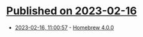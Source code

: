 # [Published on 2023-02-16](index.md)

* [2023-02-16, 11:00:57](https://news.ycombinator.com/item?id=34817222) - [Homebrew 4.0.0](https://brew.sh/2023/02/16/homebrew-4.0.0/)
